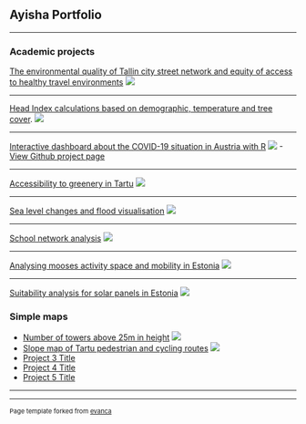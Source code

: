 ## Ayisha Portfolio

---

### Academic projects 

[The environmental quality of Tallin city street network and equity of access to healthy travel environments](/environmental_quality.md)
<img src="images/image_2024-02-01_223748180.png"/>

---
[Head Index calculations based on demographic, temperature and tree cover](heat_index.md).
<img src="images/Heat_index.jpg"/>

---
[Interactive dashboard about the COVID-19 situation in Austria with R](AyishaAssignment8Final.html)
<img src="images/covid_dashboard.PNG"/>
-[View Github project page](https://github.com/GeoAyisha/Covid-19-Analysis-with-Dashboards)

---
[Accessibility to greenery in Tartu](greenery_accessibility.md)
<img src="images/Tartu greenery.png"/>

---
[Sea level changes and flood visualisation](flood_visualisation.md)
<img src="images/parnu_2000_flood.jpg"/>

---
[School network analysis](images/school_poster.png)
<img src="images/schools.png"/>

---
[Analysing mooses activity space and mobility in Estonia](moose_mobility.md)
<img src="images/moose_movement123.png"/>

---
[Suitability analysis for solar panels in Estonia](suitability.md)
<img src="images/suitability.png"/>


### Simple maps

- [Number of towers above 25m in height](images/25M_height_.png)
  <img src="images/25M_height_.png"/>
- [Slope map of Tartu pedestrian and cycling routes](images/tartu_network_slope___.png)
  <img src="images/tartu_network_slope___.png"/>
- [Project 3 Title](page_cm)
- [Project 4 Title](README.md)
- [Project 5 Title](http://example.com/)

---



---
<p style="font-size:11px">Page template forked from <a href="https://github.com/evanca/quick-portfolio">evanca</a></p>
<!-- Remove above link if you don't want to attibute -->
